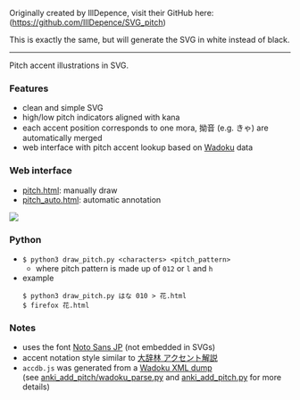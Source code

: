 Originally created by IllDepence, visit their GitHub here: (https://github.com/IllDepence/SVG_pitch)

This is exactly the same, but will generate the SVG in white instead of black.

____

Pitch accent illustrations in SVG. 

### Features
* clean and simple SVG
* high/low pitch indicators aligned with kana
* each accent position corresponds to one mora, 拗音 (e.g. きゃ) are automatically merged
* web interface with pitch accent lookup based on [Wadoku](https://www.wadoku.de/) data

### Web interface
* [pitch.html](N/A): manually draw
* [pitch_auto.html](https://yametekudastoppu.github.io/SVG-Generator-Dark-Mode/pitch_auto.html): automatic annotation

![](preview.gif)

### Python
* `$ python3 draw_pitch.py <characters> <pitch_pattern>`
    * where pitch pattern is made up of `012` or `l` and `h`
* example
    ```
    $ python3 draw_pitch.py はな 010 > 花.html
    $ firefox 花.html
    ```

### Notes
* uses the font [Noto Sans JP](https://fonts.google.com/specimen/Noto+Sans+JP) (not embedded in SVGs)
* accent notation style similar to [大辞林 アクセント解説](https://www.sanseido-publ.co.jp/publ/dicts/daijirin_ac.html)
* `accdb.js` was generated from a [Wadoku XML dump](https://www.wadoku.de/wiki/display/WAD/Downloads+und+Links)  
  (see [anki_add_pitch/wadoku_parse.py](https://github.com/IllDepence/anki_add_pitch/blob/master/wadoku_parse.py) and [anki_add_pitch.py](https://github.com/IllDepence/anki_add_pitch/blob/master/anki_add_pitch.py) for more details)
